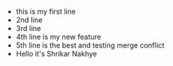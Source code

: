 - this is my first line
- 2nd line
- 3rd line 
- 4th line is my new feature
- 5th line is the best and testing merge conflict
- Hello it's Shrikar Nakhye
